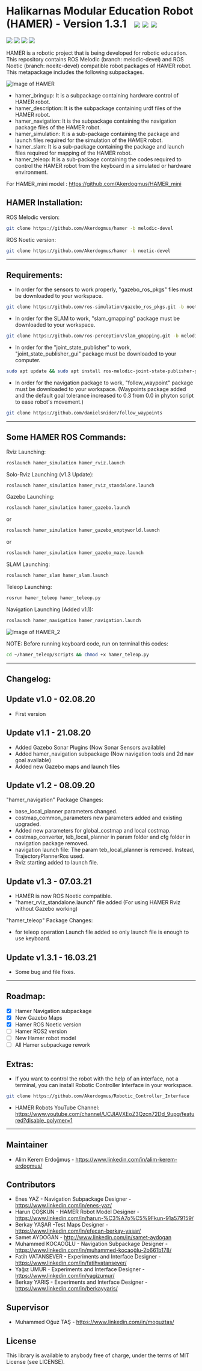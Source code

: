 # Halikarnas Modular Education Robot (HAMER) - Version 1.3.1 &nbsp; ![](https://img.shields.io/github/forks/Akerdogmus/hamer?style=social) ![](https://img.shields.io/github/stars/Akerdogmus/hamer?style=social) ![](https://img.shields.io/github/watchers/Akerdogmus/hamer?style=social) <br>

![](https://img.shields.io/github/repo-size/Akerdogmus/hamer) ![](https://img.shields.io/github/license/Akerdogmus/hamer?color=red) ![](https://img.shields.io/github/last-commit/Akerdogmus/hamer) ![](https://img.shields.io/github/contributors/Akerdogmus/hamer)

HAMER is a robotic project that is being developed for robotic education. This repository contains ROS Melodic (branch: melodic-devel) and ROS Noetic (branch: noeitc-devel) compatible robot packages of HAMER robot.
This metapackage includes the following subpackages.

![Image of HAMER](https://github.com/Akerdogmus/hamer/blob/noetic-devel/hamer.png?raw=true)

- hamer_bringup: It is a subpackage containing hardware control of HAMER robot.
- hamer_description: It is the subpackage containing urdf files of the HAMER robot.
- hamer_navigation: It is the subpackage containing the navigation package files of the HAMER robot.
- hamer_simulation: It is a sub-package containing the package and launch files required for the simulation of the HAMER robot.
- hamer_slam: It is a sub-package containing the package and launch files required for mapping of the HAMER robot.
- hamer_teleop: It is a sub-package containing the codes required to control the HAMER robot from the keyboard in a simulated or hardware environment.

For HAMER_mini model : https://github.com/Akerdogmus/HAMER_mini

HAMER Installation:
-------------------
ROS Melodic version:

```bash
git clone https://github.com/Akerdogmus/hamer -b melodic-devel
```

ROS Noetic version:

```bash
git clone https://github.com/Akerdogmus/hamer -b noetic-devel
```
------------------------------------------------------------------------------
Requirements:
--------------

- In order for the sensors to work properly, "gazebo_ros_pkgs" files must be downloaded to your workspace.

```bash
git clone https://github.com/ros-simulation/gazebo_ros_pkgs.git -b noetic-devel
```

- In order for the SLAM to work, "slam_gmapping" package must be downloaded to your workspace.

```bash    
git clone https://github.com/ros-perception/slam_gmapping.git -b melodic-devel
```

- In order for the "joint_state_publisher" to work, "joint_state_publisher_gui" package must be downloaded to your computer.

```bash
sudo apt update && sudo apt install ros-melodic-joint-state-publisher-gui
```

- In order for the navigation package to work, "follow_waypoint" package must be downloaded to your workspace.
(Waypoints package added and the default goal tolerance increased to 0.3 from 0.0 in phyton script to ease robot's movement.)

```bash
git clone https://github.com/danielsnider/follow_waypoints
```
---------------------------------------------------------------------------------
Some HAMER ROS Commands:
---------------------
Rviz Launching:

```bash
roslaunch hamer_simulation hamer_rviz.launch
```

Solo-Rviz Launching (v1.3 Update):

```bash
roslaunch hamer_simulation hamer_rviz_standalone.launch
```

Gazebo Launching:

```bash
roslaunch hamer_simulation hamer_gazebo.launch
```
or

```bash
roslaunch hamer_simulation hamer_gazebo_emptyworld.launch
```
or

```bash    
roslaunch hamer_simulation hamer_gazebo_maze.launch
```

SLAM Launching:

```bash
roslaunch hamer_slam hamer_slam.launch
```

Teleop Launching:

```bash
rosrun hamer_teleop hamer_teleop.py
```

Navigation Launching (Added v1.1):

```bash
roslaunch hamer_navigation hamer_navigation.launch
```

![Image of HAMER_2](https://github.com/Akerdogmus/hamer/blob/noetic-devel/hamer_2.png?raw=true)
 
NOTE: Before running keyboard code, run on terminal this codes:

```bash        
cd ~/hamer_teleop/scripts && chmod +x hamer_teleop.py
```
---------------------------------------------------------------------------------
Changelog:
----------
Update v1.0 - 02.08.20
------------------------
- First version

Update v1.1 - 21.08.20
------------------------
- Added Gazebo Sonar Plugins (Now Sonar Sensors available)
- Added hamer_navigation subpackage (Now navigation tools and 2d nav goal available)
- Added new Gazebo maps and launch files

Update v1.2 - 08.09.20
----------------------
"hamer_navigation" Package Changes:
- base_local_planner parameters changed.
- costmap_common_parameters new parameters added and existing upgraded.
- Added new parameters for global_costmap and local costmap.
- costmap_converter, teb_local_planner in param folder and cfg folder in navigation package removed.
- navigation launch file: The param teb_local_planner is removed. Instead, TrajectoryPlannerRos used.
- Rviz starting added to launch file.

Update v1.3 - 07.03.21
----------------------
- HAMER is now ROS Noetic compatible.
- "hamer_rviz_standalone.launch" file added (For using HAMER Rviz without Gazebo working)

"hamer_teleop" Package Changes: 
- for teleop operation Launch file added so only launch file is enough to use keyboard.

Update v1.3.1 - 16.03.21
------------------------
- Some bug and file fixes.
---------------------------------------------------------------------------------
Roadmap:
--------
* [x] Hamer Navigation subpackage
* [x] New Gazebo Maps
* [x] Hamer ROS Noetic version
* [ ] Hamer ROS2 version
* [ ] New Hamer robot model
* [ ] All Hamer subpackage rework

Extras:
--------
- If you want to control the robot with the help of an interface, not a terminal, you can install Robotic Controller Interface in your workspace.

```bash
git clone https://github.com/Akerdogmus/Robotic_Controller_Interface 
```

- HAMER Robots YouTube Channel: https://www.youtube.com/channel/UCJIAVXEoZ3Qzcn72Dd_9upg/featured?disable_polymer=1
      
----------------------------------------------------------------------------------

Maintainer
--------------
- Alim Kerem Erdoğmuş - https://www.linkedin.com/in/alim-kerem-erdogmus/

Contributors
------------
- Enes YAZ - Navigation Subpackage Designer - https://www.linkedin.com/in/enes-yaz/
- Harun ÇOŞKUN - HAMER Robot Model Designer - https://www.linkedin.com/in/harun-%C3%A7o%C5%9Fkun-91a579159/
- Berkay YAŞAR -Test Maps Designer - https://www.linkedin.com/in/efecan-berkay-yasar/
- Samet AYDOĞAN - http://www.linkedin.com/in/samet-aydogan
- Muhammed KOCAOĞLU - Navigation Subpackage Designer - https://www.linkedin.com/in/muhammed-kocaoğlu-2b661b178/
- Fatih VATANSEVER - Experiments and Interface Designer - https://www.linkedin.com/in/fatihvatansever/
- Yağız UMUR -  Experiments and Interface Designer - https://www.linkedin.com/in/yagizumur/
- Berkay YARIŞ - Experiments and Interface Designer - https://www.linkedin.com/in/berkayyaris/

Supervisor
------------
- Muhammed Oğuz TAŞ - https://www.linkedin.com/in/moguztas/

## License

This library is available to anybody free of charge, under the terms of MIT License (see LICENSE).
